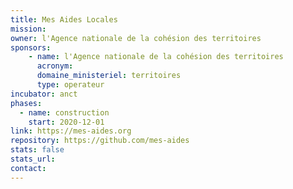 ```yaml
---
title: Mes Aides Locales
mission: 
owner: l'Agence nationale de la cohésion des territoires
sponsors:
    - name: l'Agence nationale de la cohésion des territoires
      acronym:
      domaine_ministeriel: territoires
      type: operateur
incubator: anct
phases:
  - name: construction
    start: 2020-12-01
link: https://mes-aides.org
repository: https://github.com/mes-aides
stats: false
stats_url:
contact:
---
```

